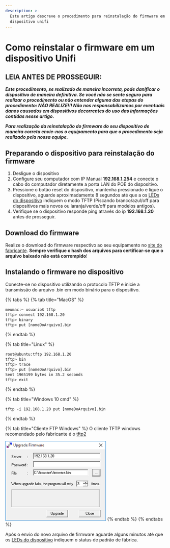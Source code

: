 ```yaml
---
description: >-
  Este artigo descreve o procedimento para reinstalação do firmware em um
  dispositivo unifi
---
```


# Como reinstalar o firmware em um dispositivo Unifi

## LEIA ANTES DE PROSSEGUIR:

_**Este procedimento, se realizado de maneira incorreta, pode danificar o dispositivo de maneira definitiva. Se você não se sente seguro para realizar o procedimento ou não entender alguma das etapas do procedimento: NÃO REALIZE!!! Não nos responsabilizamos por eventuais danos causados em dispositivos decorrentes do uso das informações contidas nesse artigo.**_

_**Para realização da reinstalação do firmware do seu dispositivo de maneira correta envie-nos o equipamento para que o procedimento seja realizado pela nossa equipe.**_

## Preparando o dispositivo para reinstalação do firmware

1. Desligue o dispositivo
2. Configure seu computador com IP Manual **192.168.1.254** e conecte o cabo do computador diretamente a porta LAN do POE do dispositivo.
3. Pressione o botão reset do dispositivo, mantenha pressionado e ligue o dispositivo, aguarde aproximadamente 8 segundos até que a os [LEDs do dispositivo](cores-do-led-do-unifi.md) indiquem o modo TFTP \(Piscando branco/azul/off para dispositivos mais novos ou laranja/verde/off para modelos antigos\).
4. Verifique se o dispositivo responde ping através do ip **192.168.1.20** antes de prosseguir.

## Download do firmware

Realize o download do firmware respectivo ao seu equipamento no [site do fabricante](https://www.ui.com/download/). **Sempre verifique o hash dos arquivos para certificar-se que o arquivo baixado não está corrompido**!

## Instalando o firmware no dispositivo

Conecte-se no dispositivo utilizando o protocolo TFTP e inicie a transmissão do arquivo .bin em modo binário para o dispositivo.

{% tabs %}
{% tab title="MacOS" %}
```text
meumac:~ usuario$ tftp
tftp> connect 192.168.1.20
tftp> binary
tftp> put [nomeDoArquivo].bin
```
{% endtab %}

{% tab title="Linux" %}
```text
root@ubuntu:tftp 192.168.1.20
tftp> bin
tftp> trace
tftp> put [nomeDoArquivo].bin
Sent 1965199 bytes in 35.2 seconds 
tftp> exit
```
{% endtab %}

{% tab title="Windows 10 cmd" %}
```text
tftp -i 192.168.1.20 put [nomeDoArquivo].bin
```
{% endtab %}

{% tab title="Cliente FTP Windows" %}
O cliente TFTP windows recomendado pelo fabricante é o [tftp2](https://drive.google.com/file/d/0B768Y1mpfkhGcVpIRmkxRVB3d3c/view)

![](../../.gitbook/assets/image%20%289%29.png)
{% endtab %}
{% endtabs %}

Após o envio do novo arquivo de firmware aguarde alguns minutos até que os [LEDs do dispositivo](cores-do-led-do-unifi.md) indiquem o status de padrão de fábrica.

